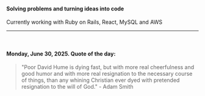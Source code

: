 #### Solving problems and turning ideas into code

Currently working with Ruby on Rails, React, MySQL and AWS

---

<br>

<!-- quote_marker -->
#### Monday, June 30, 2025. Quote of the day:

> "Poor David Hume is dying fast, but with more real cheerfulness and good humor and with more real resignation to the necessary course of things, than any whining Christian ever dyed with pretended resignation to the will of God." - Adam Smith
